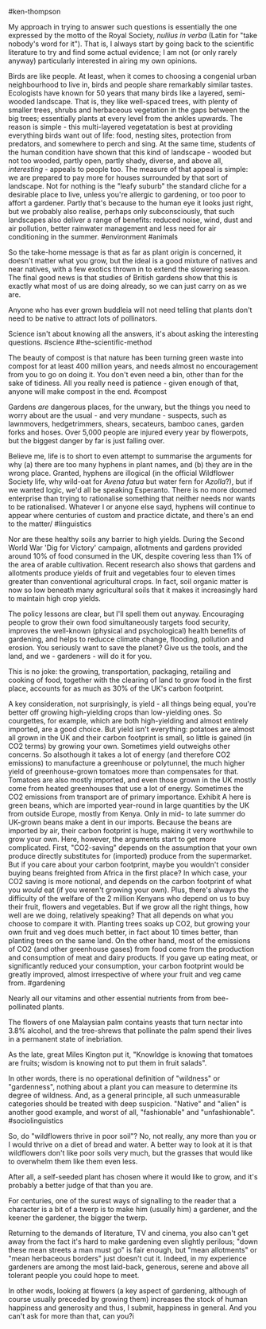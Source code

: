 #ken-thompson

My approach in trying to answer such questions is essentially the one expressed by the motto of the Royal Society, _nullius in verba_ (Latin for "take nobody's word for it"). That is, I always start by going back to the scientific literature to try and find some actual evidence; I am not (or only rarely anyway) particularly interested in airing my own opinions.

Birds are like people. At least, when it comes to choosing a congenial urban neighbourhood to live in, birds and people share remarkably similar tastes. Ecologists have known for 50 years that many birds like a layered, semi-wooded landscape. That is, they like well-spaced trees, with plenty of smaller trees, shrubs and herbaceous vegetation in the gaps between the big trees; essentially plants at every level from the ankles upwards. The reason is simple - this multi-layered vegetatation is best at providing everything birds want out of life: food, nesting sites, protection from predators, and somewhere to perch and sing. 
At the same time, students of the human condition have shown that this kind of landscape - wooded but not too wooded, partly open, partly shady, diverse, and above all, _interesting_ - appeals to people too. The measure of that appeal is simple: we are prepared to pay more for houses surrounded by that sort of landscape. Not for nothing is the "leafy suburb" the standard cliche for a desirable place to live, unless you're allergic to gardening, or too poor to affort a gardener. Partly that's because to the human eye it looks just right, but we probably also realise, perhaps only subconsciously, that such landscapes also deliver a range of benefits: reduced noise, wind, dust and air pollution, better rainwater management and less need for air conditioning in the summer. 
#environment #animals

So the take-home message is that as far as plant origin is concerned, it doesn't matter what you grow, but the ideal is a good mixture of natives and near natives, with a few exotics thrown in to extend the slowering season. The final good news is that studies of British gardens show that this is exactly what most of us are doing already, so we can just carry on as we are.

Anyone who has ever grown buddleia will not need telling that plants don't need to be native to attract lots of pollinators.

Science isn't about knowing all the answers, it's about asking the interesting questions.
#science #the-scientific-method 

The beauty of compost is that nature has been turning green waste into compost for at least 400 million years, and needs almost no encouragement from you to go on doing it. You don't even need a bin, other than for the sake of tidiness. All you really need is patience - given enough of that, anyone will make compost in the end.
#compost 

Gardens _are_ dangerous places, for the unwary, but the things you need to worry about are the usual - and very mundane - suspects, such as lawnmovers, hedgetrimmers, shears, secateurs, bamboo canes, garden forks and hoses. Over 5,000 people are injured every year by flowerpots, but the biggest danger by far is just falling over.

Believe me, life is to short to even attempt to summarise the arguments for why (a) there are too many hyphens in plant names, and (b) they are in the wrong place. Granted, hyphens are illogical (in the official Wildflower Society life, why wild-oat for _Avena fatua_ but water fern for _Azolla_?), but if we wanted logic, we'd all be speaking Esperanto. There is no more doomed enterprise than trying to rationalise something that neither needs nor wants to be rationalised. Whatever I or anyone else sayd, hyphens will continue to appear where centuries of custom and practice dictate, and there's an end to the matter/
#linguistics 

Nor are these healthy soils any barrier to high yields. During the Second World War 'Dig for Victory' campaign, allotments and gardens provided around 10% of food consumed in the UK, despite covering less than 1% of the area of arable cultivation. Recent research also shows that gardens and allotments produce yields of fruit and vegetables four to eleven times greater than conventional agricultural crops. In fact, soil organic matter is now so low beneath many agricultural soils that it makes it increasingly hard to maintain high crop yields.

The policy lessons are clear, but I'll spell them out anyway. Encouraging people to grow their own food simultaneously targets food security, improves the well-known (physical and psychological) health benefits of gardening, and helps to reducce climate change, flooding, pollution and erosion. You seriously want to save the planet? Give us the tools, and the land, and we - gardeners - will do it for you.

This is no joke: the growing, transportation, packaging, retailing and cooking of food, together with the clearing of land to grow food in the first place, accounts for as much as 30% of the UK's carbon footprint.

A key consideration, not surprisingly, is yield - all things being equal, you're better off growing high-yielding crops than low-yielding ones. So courgettes, for example, which are both high-yielding and almost entirely imported, are a good choice. But yield isn't everything: potatoes are almost all grown in the UK and their carbon footprint is small, so little is gained (in CO2 terms) by growing your own. Sometimes yield outweighs other concerns. So alsothough it takes a lot of energy (and therefore CO2 emissions) to manufacture a greenhouse or polytunnel, the much higher yield of greenhouse-grown tomatoes more than compensates for that. Tomatoes are also mostly imported, and even those grown in the UK mostly come from heated greenhouses that use a lot of energy.
Sometimes the CO2 emissions from transport are of primary importance. Exhibit A here is green beans, which are imported year-round in large quantities by the UK from outside Europe, mostly from Kenya. Only in mid- to late summer do UK-grown beans make a dent in our imports. Because the beans are imported by air, their carbon footprint is huge, making it very worthwhile to grow your own. Here, however, the arguments start to get more complicated. First, "CO2-saving" depends on the assumption that your own produce directly substitutes for (imported) produce from the supermarket. But if you care about your carbon footprint, maybe you wouldn't consider  buying beans freighted from Africa in the first place? In which case, your CO2 saving is more notional, and depends on the carbon footprint of what you _would_ eat (if you weren't growing your own). Plus, there's always the difficulty of the welfare of the 2 million Kenyans who depend on us to buy their fruit, flowers and vegetables. 
But if we grow all the right things, how well are we doing, relatively speaking? That all depends on what you choose to compare it with. Planting trees soaks up CO2, but growing your own fruit and veg does much better, in fact about 10 times better, than planting trees on the same land. On the other hand, most of the emissions of CO2 (and other greenhouse gases) from food come from the production and consumption of meat and dairy products. If you gave up eating meat, or significantly reduced your consumption, your carbon footprint would be greatly improved, almost irrespective of where your fruit and veg came from.
#gardening 

Nearly all our vitamins and other essential nutrients from from bee-pollinated plants.

The flowers of one Malaysian palm contains yeasts that turn nectar into 3.8% alcohol, and the tree-shrews that pollinate the palm spend their lives in a permanent state of inebriation.

As the late, great Miles Kington put it, "Knowldge is knowing that tomatoes are fruits; wisdom is knowing not to put them in fruit salads".

In other words, there is no operational definition of "wildness" or "gardenness", nothing about a plant you can measure to determine its degree of wildness. And, as a general principle, all such unmeasurable categories should be treated with deep suspicion. "Native" and "alien" is another good example, and worst of all, "fashionable" and "unfashionable".
#sociolinguistics 

So, do "wildflowers thrive in poor soil"? No, not really, any more than you or I would thrive on a diet of bread and water. A better way to look at it is that wildflowers don't like poor soils very much, but the grasses that would like to overwhelm them like them even less.

After all, a self-seeded plant has chosen where it would like to grow, and it's probably a better judge of that than you are.

For centuries, one of the surest ways of signalling to the reader that a character is a bit of a twerp is to make him (usually him) a gardener, and the keener the gardener, the bigger the twerp.

Returning to the demands of literature, TV and cinema, you also can't get away from the fact it's hard to make gardening even slightly perilous; "down these mean streets a man must go" is fair enough, but "mean allotments" or "mean herbaceous borders" just doesn't cut it. Indeed, in my experience gardeners are among the most laid-back, generous, serene and above all tolerant people you could hope to meet.

In other wods, looking at flowers (a key aspect of gardening, although of course usually preceded by growing them) increases the stock of human happiness and generosity and thus, I submit, happiness in general. And you can't ask for more than that, can you?i